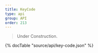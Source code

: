 ```yaml
---
title: KeyCode
type: api
group: API
order: 213
---
```

> Under Construction.

{% docTable "source/api/key-code.json" %}


